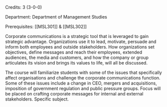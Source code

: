 Credits: 3 (3-0-0)

Department: Department of Management Studies

Prerequisites: [[MSL301]] & [[MSL302]]

Corporate communications is a strategic tool that is leveraged to gain strategic advantage. Organizations use it to lead, motivate, persuade and inform both employees and outside stakeholders. How organizations set objectives, define messages and reach their employees, extended audiences, the media and customers, and how the company or group articulates its vision and brings its values to life, will all be discussed.

The course will familiarize students with some of the issues that specifically affect organisations and challenge the corporate communications function. Some of these issues include a change in CEO, mergers and acquisitions, imposition of government regulation and public pressure groups. Focus will be placed on crafting corporate messages for internal and external stakeholders. Specific subject.